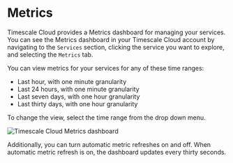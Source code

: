 # Metrics
Timescale Cloud provides a Metrics dashboard for managing your services. You can
see the Metrics dashboard in your Timescale Cloud account by navigating to the
`Services` section, clicking the service you want to explore, and selecting the
`Metrics` tab.

You can view metrics for your services for any of these time ranges:
*   Last hour, with one minute granularity
*   Last 24 hours, with one minute granularity
*   Last seven days, with one hour granularity
*   Last thirty days, with one hour granularity

To change the view, select the time range from the drop down menu.

<img class="main-content__illustration" src="https://s3.amazonaws.com/assets.timescale.com/docs/images/FIXME.png" alt="Timescale Cloud Metrics dashboard"/>

Additionally, you can turn automatic metric refreshes on and off. When automatic
metric refresh is on, the dashboard updates every thirty seconds.
